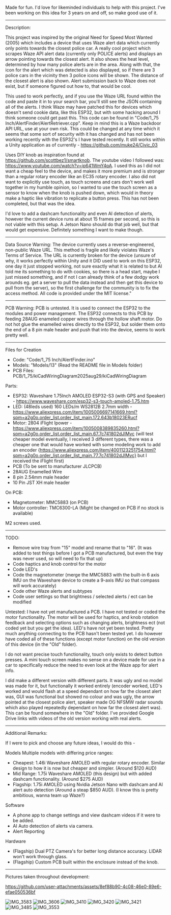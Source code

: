 Made for fun. I'd love for likeminded individuals to help with this project. I've been working on this idea for 3 years on and off, so make good use of it.

----------------------------------------
Description:

This project was inspired by the original Need for Speed Most Wanted (2005) which includes a device that uses Waze alert data which currently only points towards the closest police car. A really cool project which scrapes Waze API alert data (currently only POLICE alerts) and displays an arrow pointing towards the closest alert. It also shows the heat level, determined by how many police alerts are in the area. Along with that, the icon for the alert which was detected is also displayed, so if there are 3 police cars in the vicinity then 3 police icons will be shown.
The distance of the closest alert is also shown. Alert submission back to Waze does not exist, but if someone figured out how to, that would be cool.

This used to work perfectly, and if you use the Waze URL found within the code and paste it in to your search bar, you'll still see the JSON containing all of the alerts.
I think Waze may have patched this for devices which doesn't send cookie data, like this ESP32, but with some hacking around I think someone could get past this.
This code can be found in "Code/1_75 Inch/AlertFinder/AlertRetriever.cpp". Keep in mind this is a Waze backdoor API URL, use at your own risk. This could be changed at any time which it seems that some sort of security with it has changed and has not been working recently with the ESP32's I have tested recently. It still works within a Unity application as of currently - https://github.com/muke24/Civic_03

Uses DIY knob as inspiration found at https://github.com/scottbez1/smartknob. The youtube video I followed was: https://www.youtube.com/watch?v=ip641WmY4pA.
I used this as I did not want a cheap feel to the device, and makes it more premium and is stronger than a regular rotary encoder like an EC35 rotary encoder.
I also did not want to explicitly use touch, as touch screens and cars don't work well together in my humble opinion, so I wanted to use the touch screen as a sensor to know when the knob is pushed down, which would in theory make a haptic like vibration to replicate a button press. This has not been completed, but that was the idea.

I'd love to add a dashcam functionality and even AI detection of alerts, however the current device runs at about 15 frames per second, so this is not viable with this setup.
A Jetson Nano should do that job well, but that would get expensive. Definitely something I want to make though.

----------------------------------------

Data Source Warning: 
The device currently uses a reverse-engineered, non-public Waze URL. 
This method is fragile and likely violates Waze's Terms of Service. The URL is currently broken for the device (unsure of why, it works perfectly within Unity and it DID used to work on this ESP32, one day it just stopped working, not sure exactly what it is related to but AI told me its something to do with cookies, so there is a head start, maybe I just missed something, and if not I can already think of a few dodgy work arounds eg. get a server to pull the data instead and then get this device to pull from the server), 
so the first challenge for the community is to fix the access method. All code is provided under the MIT license."

----------------------------------------

PCB Warning:
PCB is untested. It is used to connect the ESP32 to the modules and power management. The ESP32 connects to this PCB by feeding 28AUG enameled copper wires through the hollow shaft motor. Do not hot glue the enamelled wires directly to the ESP32, but solder them onto the end of a 8 pin male header and push that into the device, seems to work pretty well.

----------------------------------------

Files for Creation

- Code: "Code/1_75 Inch/AlertFinder.ino"
- Models: "Models/13" (Read the README file in Models folder)
- PCB Files: PCB/1_75/kiCadWiringDiagram2025aug29/kiCadWiringDiagram


Parts: 
- ESP32: Waveshare 1.75Inch AMOLED ESP32-S3 (with GPS and Speaker) - https://www.waveshare.com/esp32-s3-touch-amoled-1.75.htm
- LED: (48leds used) 160 LEDs/m WS2812B 2.7mm width - https://www.aliexpress.com/item/1005006697141669.html?spm=a2g0o.order_list.order_list_main.172.643b18023ERucf
- Motor: 2804 iFlight Ipower - https://www.aliexpress.com/item/1005008389835260.html?spm=a2g0o.order_list.order_list_main.67.7c741802dJIMvc
(will test cheaper model eventually, I received 3 different types, there was a cheaper one that would have worked with some modeling work to add an encoder {https://www.aliexpress.com/item/4001123251754.html?spm=a2g0o.order_list.order_list_main.77.7c741802dJIMvc} but I received the iFlight first)
- PCB (To be sent to manufacturer JLCPCB)
- 28AUG Enamelled Wire
- 8 pin 2.54mm male header
- 10 Pin JST XH male header

On PCB:
- Magnetometer: MMC5883 (on PCB)
- Motor controller: TMC6300-LA (Might be changed on PCB if no stock is available)

M2 screws used.

----------------------------------------

TODO:

- Remove wire tray from "15" model and rename that to "16". (It was added to test things before I got a PCB manufactured, but even the tray was never used, so will need to fix that up)
- Code haptics and knob control for the motor
- Code LED's
- Code the magnetometer (merge the MMC5883 with the built-in 6 axis IMU on the Waveshare device to create a 9-axis IMU so that compass will work accurately)
- Code other Waze alerts and subtypes
- Code user settings so that brightness / selected alerts / ect can be modified

Untested:
I have not yet manufactured a PCB.
I have not tested or coded the motor functionality. The motor will be used for haptics, and knob rotation feedback and selecting options such as changing alerts, brightness ect (not coded yet but you get the idea).
LED's have not yet been tested.
Pretty much anything connecting to the PCB hasn't been tested yet. I do however have coded all of these functions (except motor function) on the old version of this device (in the "Old" folder).

I do not want precise touch functionality, touch only exists to detect button presses. A mini touch screen makes no sense on a device made for use in a car to specifically reduce the need to even look at the Waze app for alert info.

I did make a different version with different parts. It was ugly and no model was made for it, but functionally it worked entirely (encoder worked, LED's worked and would flash at a speed dependant on how far the closest alert was, GUI was functional but showed no colour and was ugly, the arrow pointed at the closest police alert, speaker made OG NFSMW radar sounds which also played repeatedly dependant on how far the closest alert was). This can be found somewhere in the "Old" folder. I've provided Google Drive links with videos of the old version working with real alerts.

----------------------------------------

Additional Remarks:

If I were to pick and choose any future ideas, I would do this -

Models
Multiple models with differing price ranges:
- Cheapest: 1.46i Waveshare AMOLED with regular rotary encoder. Similar design to how it is now but cheaper and simpler. (Around $120 AUD)
- Mid Range: 1.75i Waveshare AMOLED (this design) but with added dashcam functionality. (Around $275 AUD)
- Flagship: 1.75i AMOLED using Nvidia Jetson Nano with dashcam and AI alert auto detection (Around a steap $850 AUD). (I know this is pretty ambitious, wanna team up Waze?)

Software
- A phone app to change settings and view dashcam videos if it were to be added. 
- AI Auto detection of alerts via camera.
- Alert Reporting

Hardware
- (Flagship) Dual PTZ Camera's for better long distance accuracy. LIDAR won't work through glass.
- (Flagship) Custom PCB built within the enclosure instead of the knob.

----------------------------------------

Pictures taken throughout development:

https://github.com/user-attachments/assets/8ef88b90-4c08-46e0-89e6-efae050536bf

![IMG_3583](https://github.com/user-attachments/assets/8a708f85-1d08-458c-ad3b-f7323527e11f)
![IMG_3606](https://github.com/user-attachments/assets/19f7778e-d1c3-4d5b-a04c-d6e3c4ec1828)
![IMG_3410](https://github.com/user-attachments/assets/ec7811a2-9f51-4a33-84d0-fb7bfc86974c)
![IMG_3420](https://github.com/user-attachments/assets/7a383259-eb33-4d4e-96cc-ea5484fc7472)
![IMG_3421](https://github.com/user-attachments/assets/65d46f26-b007-4ea7-8e20-91a6984d283a)
![IMG_3485](https://github.com/user-attachments/assets/6766496d-a223-43fb-81a0-0540633a9ef1)
![IMG_3553](https://github.com/user-attachments/assets/d6f2a744-af22-4f6d-b79e-90dc605bd09d)

